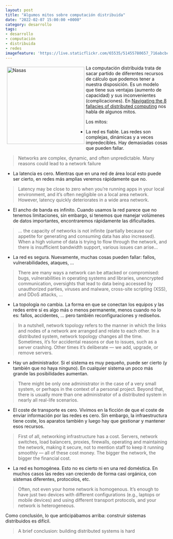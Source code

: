 ```yaml
---
layout: post
title: "Algumos mitos sobre computación distribuida"
date: "2022-02-07 15:00:00 +0000"
category: desarrollo
tags:
- desarrollo
- computación
- distribuida
- redes
imagefeature: 'https://live.staticflickr.com/65535/51455780657_716abcbc56.jpg'
---
```

<a href="https://flickr.com/photos/fernand0/51455780657/" title="Nasas "><img src="https://live.staticflickr.com/65535/51455780657_716abcbc56.jpg" alt="Nasas " width="240" style="float:left; margin:5px"></a>
La computación distribuida trata de sacar partido de diferentes recursos de cálculo que podemos tener a nuestra disposición. Es un modelo que tiene sus ventajas (aumento de capacidad) y sus inconvenientes (complicaciones). En [Navigating the 8 fallacies of distributed computing](https://ably.com/blog/8-fallacies-of-distributed-computing) nos habla de algunos mitos.

Los mitos:

* La red es fiable. Las redes son complejas, dinámicas y a veces impredecibles. Hay demasiadas cosas que pueden fallar.

> Networks are complex, dynamic, and often unpredictable. Many reasons could lead to a network failure

* La latencia es cero. Mientras que en una red de área local esto puede ser cierto, en redes más amplias veremos rápidamente que no.

> Latency may be close to zero when you’re running apps in your local environment, and it’s often negligible on a local area network. However, latency quickly deteriorates in a wide area network. 

* El ancho de banda es infinito. Cuando usamos la red parece que no tenemos limitaciones, sin embargo, si tenemos que manejar volúmenes de datos importantes, encontraremos rápidamente las dificultades.

> ... the capacity of networks is not infinite (partially because our appetite for generating and consuming data has also increased). When a high volume of data is trying to flow through the network, and there is insufficient bandwidth support, various issues can arise...

* La red es segura. Nuevamente, muchas cosas pueden fallar:  fallos, vulnerabilidades, ataques, ...

> There are many ways a network can be attacked or compromised: bugs, vulnerabilities in operating systems and libraries, unencrypted communication, oversights that lead to data being accessed by unauthorized parties, viruses and malware, cross-site scripting (XSS), and DDoS attacks, ...

* La topología no cambia. La forma en que se conectan los equipos y las redes entre sí es algo más o menos permanente, menos cuando no lo es: fallos, accidentes, ... pero también reconfiguraciones y rediseños.

> In a nutshell, network topology refers to the manner in which the links and nodes of a network are arranged and relate to each other. In a distributed system, network topology changes all the time. Sometimes, it’s for accidental reasons or due to issues, such as a server crashing. Other times it’s deliberate — we add, upgrade, or remove servers.

* Hay un administrador. Si el sistema es muy pequeño, puede ser cierto (y también que no haya ninguno). En cualquier sistema un poco más grande las posibilidades aumentan.

> There might be only one administrator in the case of a very small system, or perhaps in the context of a personal project. Beyond that, there is usually more than one administrator of a distributed system in nearly all real-life scenarios.

* El coste de transporte es cero. Vivimos en la ficción de que el coste de enviar información por las redes es cero. Sin embargo, la infraestructura tiene coste, los aparatos también y luego hay que gestionar y mantener esos recursos.

> First of all, networking infrastructure has a cost. Servers, network switches, load balancers, proxies, firewalls, operating and maintaining the network, making it secure, not to mention staff to keep it running smoothly — all of these cost money. The bigger the network, the bigger the financial cost. 

* La red es homogénea. Esto no es cierto ni en una red doméstica. En muchos casos las redes van creciendo de forma casi orgánica, con sistemas diferentes, protocolos, etc.

> Often, not even your home network is homogenous. It’s enough to have just two devices with different configurations (e.g., laptops or mobile devices) and using different transport protocols, and your network is heterogeneous.

Como conclusión, lo que anticipábamos arriba: construir sistemas distribuidos es difícil.

> A brief conclusion: building distributed systems is hard
